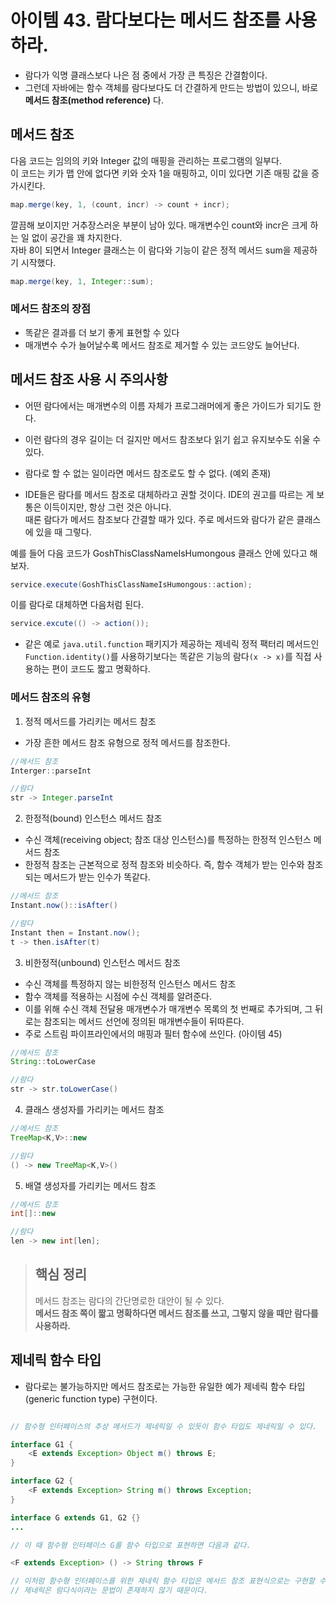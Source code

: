 # 아이템 43. 람다보다는 메서드 참조를 사용하라.

- 람다가 익명 클래스보다 나은 점 중에서 가장 큰 특징은 간결함이다.
- 그런데 자바에는 함수 객체를 람다보다도 더 간결하게 만드는 방법이 있으니, 바로 **메서드 참조(method reference)** 다.

## 메서드 참조

다음 코드는 임의의 키와 Integer 값의 매핑을 관리하는 프로그램의 일부다.   
이 코드는 키가 맵 안에 없다면 키와 숫자 1을 매핑하고, 이미 있다면 기존 매핑 값을 증가시킨다.

```Java
map.merge(key, 1, (count, incr) -> count + incr);
```

깔끔해 보이지만 거추장스러운 부분이 남아 있다. 매개변수인 count와 incr은 크게 하는 일 없이 공간을 꽤 차지한다.  
자바 8이 되면서 Integer 클래스는 이 람다와 기능이 같은 정적 메서드 sum을 제공하기 시작했다.  

```Java
map.merge(key, 1, Integer::sum);
```

### 메서드 참조의 장점 
- 똑같은 결과를 더 보기 좋게 표현할 수 있다
- 매개변수 수가 늘어날수록 메서드 참조로 제거할 수 있는 코드양도 늘어난다.

## 메서드 참조 사용 시 주의사항
- 어떤 람다에서는 매개변수의 이름 자체가 프로그래머에게 좋은 가이드가 되기도 한다.  
- 이런 람다의 경우 길이는 더 길지만 메서드 참조보다 읽기 쉽고 유지보수도 쉬울 수 있다.  
- 람다로 할 수 없는 일이라면 메서드 참조로도 할 수 없다. (예외 존재)

- IDE들은 람다를 메서드 참조로 대체하라고 권할 것이다. IDE의 권고를 따르는 게 보통은 이득이지만, 항상 그런 것은 아니다.  
  때론 람다가 메서드 참조보다 간결할 때가 있다. 주로 메서드와 람다가 같은 클래스에 있을 때 그렇다.  

예를 들어 다음 코드가 GoshThisClassNameIsHumongous 클래스 안에 있다고 해보자.

```Java
service.execute(GoshThisClassNameIsHumongous::action);
```

이를 람다로 대체하면 다음처럼 된다.

```Java
service.excute(() -> action());
```

- 같은 예로 `java.util.function` 패키지가 제공하는 제네릭 정적 팩터리 메서드인 `Function.identity()`를 사용하기보다는 똑같은 기능의 람다`(x -> x)`를 직접 사용하는 편이 코드도 짧고 명확하다.

### 메서드 참조의 유형
1. 정적 메서드를 가리키는 메서드 참조 
- 가장 흔한 메서드 참조 유형으로 정적 메서드를 참조한다.
```Java
//메서드 참조
Interger::parseInt

//람다
str -> Integer.parseInt
```
2. 한정적(bound) 인스턴스 메서드 참조
- 수신 객체(receiving object; 참조 대상 인스턴스)를 특정하는 한정적 인스턴스 메서드 참조
- 한정적 참조는 근본적으로 정적 참조와 비슷하다. 즉, 함수 객체가 받는 인수와 참조되는 메서드가 받는 인수가 똑같다. 
```Java
//메서드 참조
Instant.now()::isAfter()

//람다
Instant then = Instant.now();
t -> then.isAfter(t)
```
3. 비한정적(unbound) 인스턴스 메서드 참조  
- 수신 객체를 특정하지 않는 비한정적 인스턴스 메서드 참조
- 함수 객체를 적용하는 시점에 수신 객체를 알려준다.  
- 이를 위해 수신 객체 전달용 매개변수가 매개변수 목록의 첫 번째로 추가되며, 그 뒤로는 참조되는 메서드 선언에 정의된 매개변수들이 뒤따른다.
- 주로 스트림 파이프라인에서의 매핑과 필터 함수에 쓰인다. (아이템 45)
```Java
//메서드 참조
String::toLowerCase

//람다
str -> str.toLowerCase()
```
4. 클래스 생성자를 가리키는 메서드 참조
```Java
//메서드 참조
TreeMap<K,V>::new

//람다
() -> new TreeMap<K,V>()
```
5. 배열 생성자를 가리키는 메서드 참조
```Java
//메서드 참조
int[]::new

//람다
len -> new int[len];
```

> ## 핵심 정리
> 메서드 참조는 람다의 간단명로한 대안이 될 수 있다.  
> **메서드 참조 쪽이 짧고 명확하다면 메서드 참조를 쓰고, 그렇지 않을 때만 람다를 사용하라.**

## 제네릭 함수 타입
- 람다로는 불가능하지만 메서드 참조로는 가능한 유일한 예가 제네릭 함수 타입(generic function type) 구현이다.

```Java

// 함수형 인터페이스의 추상 메서드가 제네릭일 수 있듯이 함수 타입도 제네릭일 수 있다.

interface G1 {
    <E extends Exception> Object m() throws E;
}

interface G2 {
    <F extends Exception> String m() throws Exception;
}

interface G extends G1, G2 {}
...

// 이 때 함수형 인터페이스 G를 함수 타입으로 표현하면 다음과 같다.

<F extends Exception> () -> String throws F 

// 이처럼 함수형 인터페이스를 위한 제네릭 함수 타입은 메서드 참조 표현식으로는 구현할 수 있지만, 람다식으로는 불가능하다.  
// 제네릭은 람다식이라는 문법이 존재하지 않기 때문이다.
```



